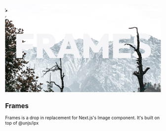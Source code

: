 ![banner](/bg.png)

## Frames
Frames is a drop in replacement for Next.js's Image component. It's built on top of @unjs/ipx